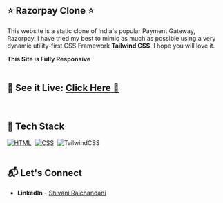## ⭐ Razorpay Clone ⭐

This website is a static clone of India's popular Payment Gateway, Razorpay. I have tried my best to mimic as much as possible using a very dynamic utility-first CSS Framework **Tailwind CSS**. I hope you will love it.

**This Site is Fully Responsive**
<br>
<br>

## 📌 **See it Live:** <a href="https://razorpay-clone-creatifying121.netlify.app/">**Click Here** 🚀</a>

<br>

## 📌 Tech Stack

[![HTML](https://img.shields.io/badge/html5%20-%23E34F26.svg?&style=for-the-badge&logo=html5&logoColor=white)](https://github.com/prakash-naikwadi)&nbsp;
[![CSS](https://img.shields.io/badge/css3%20-%231572B6.svg?&style=for-the-badge&logo=css3&logoColor=white)](https://github.com/prakash-naikwadi)&nbsp;
<img alt="TailwindCSS" src="https://img.shields.io/badge/Tailwind_CSS-38B2AC?style=for-the-badge&logo=tailwind-css&logoColor=white"/>&nbsp;
<br>
<br>

## 📬 Let's Connect

- **LinkedIn** - [Shivani Raichandani](https://www.linkedin.com/in/shivani111/)
